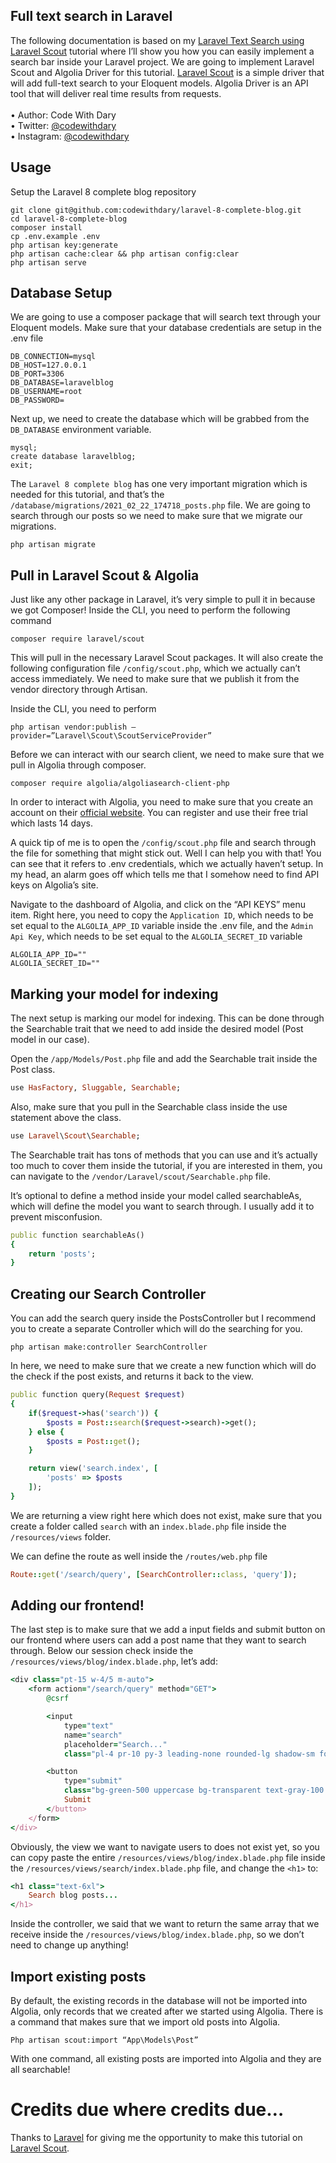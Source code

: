## Full text search in Laravel

The following documentation is based on my [Laravel Text Search using Laravel Scout]() tutorial where I’ll show you how you can easily implement a search bar inside your Laravel project. We are going to implement Laravel Scout and Algolia Driver for this tutorial. [Laravel Scout](https://laravel.com/docs/8.x/scout#:~:text=Laravel%20Scout%20provides%20a%20simple,with%20Algolia%20and%20MeiliSearch%20drivers) is a simple driver that will add full-text search to your Eloquent models. Algolia Driver is an API tool that will deliver real time results from requests. <br> <br>
•	Author: Code With Dary <br>
•	Twitter: [@codewithdary](https://twitter.com/codewithdary) <br>
•	Instagram: [@codewithdary](https://www.instagram.com/codewithdary/) <br>

## Usage <br>
Setup the Laravel 8 complete blog repository <br>
```
git clone git@github.com:codewithdary/laravel-8-complete-blog.git
cd laravel-8-complete-blog
composer install
cp .env.example .env 
php artisan key:generate
php artisan cache:clear && php artisan config:clear 
php artisan serve 
```

## Database Setup <br>

We are going to use a composer package that will search text through your Eloquent models. Make sure that your database credentials are setup in the .env file
```
DB_CONNECTION=mysql
DB_HOST=127.0.0.1
DB_PORT=3306
DB_DATABASE=laravelblog
DB_USERNAME=root
DB_PASSWORD=
```

Next up, we need to create the database which will be grabbed from the ```DB_DATABASE``` environment variable.
```
mysql;
create database laravelblog;
exit;
```
The ```Laravel 8 complete blog``` has one very important migration which is needed for this tutorial, and that’s the ```/database/migrations/2021_02_22_174718_posts.php``` file. We are going to search through our posts so we need to make sure that we migrate our migrations.
```
php artisan migrate
```

## Pull in Laravel Scout & Algolia
Just like any other package in Laravel, it’s very simple to pull it in because we got Composer! Inside the CLI, you need to perform the following command
```
composer require laravel/scout
```

This will pull in the necessary Laravel Scout packages. It will also create the following configuration file ```/config/scout.php```, which we actually can’t access immediately. We need to make sure that we publish it from the vendor directory through Artisan.

Inside the CLI, you need to perform 
```
php artisan vendor:publish –provider=”Laravel\Scout\ScoutServiceProvider”
```

Before we can interact with our search client, we need to make sure that we pull in Algolia through composer.
```
composer require algolia/algoliasearch-client-php
```

In order to interact with Algolia, you need to make sure that you create an account on their [official website]( https://www.algolia.com/). You can register and use their free trial which lasts 14 days.

A quick tip of me is to open the ```/config/scout.php``` file and search through the file for something that might stick out. Well I can help you with that! You can see that it refers to .env credentials, which we actually haven’t setup. In my head, an alarm goes off which tells me that I somehow need to find API keys on Algolia’s site.

Navigate to the dashboard of Algolia, and click on the “API KEYS” menu item. Right here, you need to copy the ```Application ID```, which needs to be set equal to the ```ALGOLIA_APP_ID``` variable inside the .env file, and the ```Admin Api Key```, which needs to be set equal to the ```ALGOLIA_SECRET_ID``` variable
```
ALGOLIA_APP_ID=""
ALGOLIA_SECRET_ID=""
```

## Marking your model for indexing

The next setup is marking our model for indexing. This can be done through the Searchable trait that we need to add inside the desired model (Post model in our case). 

Open the ```/app/Models/Post.php``` file and add the Searchable trait inside the Post class.
```ruby
use HasFactory, Sluggable, Searchable;
```

Also, make sure that you pull in the Searchable class inside the use statement above the class.
```ruby
use Laravel\Scout\Searchable;
```

The Searchable trait has tons of methods that you can use and it’s actually too much to cover them inside the tutorial, if you are interested in them, you can navigate to the ```/vendor/Laravel/scout/Searchable.php``` file. 

It’s optional to define a method inside your model called searchableAs, which will define the model you want to search through. I usually add it to prevent misconfusion.

```ruby
public function searchableAs()
{
    return 'posts';
}
```

## Creating our Search Controller
You can add the search query inside the PostsController but I recommend you to create a separate Controller which will do the searching for you.
```
php artisan make:controller SearchController
```

In here, we need to make sure that we create a new function which will do the check if the post exists, and returns it back to the view.
```ruby
public function query(Request $request)
{
    if($request->has('search')) {
        $posts = Post::search($request->search)->get();
    } else {
        $posts = Post::get();
    }

    return view('search.index', [
        'posts' => $posts
    ]);
}
```

We are returning a view right here which does not exist, make sure that you create a folder called ```search``` with an ```index.blade.php``` file inside the ```/resources/views``` folder.

We can define the route as well inside the ```/routes/web.php``` file
```ruby
Route::get('/search/query', [SearchController::class, 'query']);
```

## Adding our frontend!
The last step is to make sure that we add a input fields and submit button on our frontend where users can add a post name that they want to search through. Below our session check inside the ```/resources/views/blog/index.blade.php```, let’s add:
```ruby
<div class="pt-15 w-4/5 m-auto">
    <form action="/search/query" method="GET">
        @csrf

        <input
            type="text"
            name="search"
            placeholder="Search..."
            class="pl-4 pr-10 py-3 leading-none rounded-lg shadow-sm focus:outline-none focus:shadow-outline text-gray-600 font-medium">

        <button
            type="submit"
            class="bg-green-500 uppercase bg-transparent text-gray-100 text-xs font-extrabold py-3 px-5 rounded-3xl">
            Submit
        </button>
    </form>
</div>
```

Obviously, the view we want to navigate users to does not exist yet, so you can copy paste the entire ```/resources/views/blog/index.blade.php``` file inside the ```/resources/views/search/index.blade.php``` file, and change the ```<h1>``` to:
```ruby
<h1 class="text-6xl">
    Search blog posts...
</h1>
```

Inside the controller, we said that we want to return the same array that we receive inside the ```/resources/views/blog/index.blade.php```, so we don’t need to change up anything!

## Import existing posts
By default, the existing records in the database will not be imported into Algolia, only records that we created after we started using Algolia. There is a command that makes sure that we import old posts into Algolia.
```
Php artisan scout:import “App\Models\Post”
```

With one command, all existing posts are imported into Algolia and they are all searchable!
    
# Credits due where credits due…
Thanks to [Laravel](https://laravel.com/) for giving me the opportunity to make this tutorial on [Laravel Scout](https://laravel.com/docs/8.x/scout).
